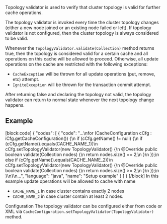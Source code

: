 Topology validator is used to verify that cluster topology is valid for further cache operations. 

The topology validator is invoked every time the cluster topology changes (either a new node joined or an existing node failed or left). If topology validator is not configured, then the cluster topology is always considered to be valid.

Whenever the `TopologyValidator.validate(Collection)` method returns true, then the topology is considered valid for a certain cache and all operations on this cache will be allowed to proceed. Otherwise, all update operations on the cache are restricted with the following exceptions:
- `CacheException` will be thrown for all update operations (put, remove, etc) attempt.
- `IgniteException` will be thrown for the transaction commit attempt.

After returning false and declaring the topology not valid, the topology validator can return to normal state whenever the next topology change happens.

## Example 
[block:code]
{
  "codes": [
    {
      "code": "...\nfor (CacheConfiguration cCfg : iCfg.getCacheConfiguration()) {\n    if (cCfg.getName() != null) {\n        if (cCfg.getName().equals(CACHE_NAME_1))\n            cCfg.setTopologyValidator(new TopologyValidator() {\n                @Override public boolean validate(Collection<ClusterNode> nodes) {\n                    return nodes.size() == 2;\n                }\n            });\n        else if (cCfg.getName().equals(CACHE_NAME_2))\n            cCfg.setTopologyValidator(new TopologyValidator() {\n                @Override public boolean validate(Collection<ClusterNode> nodes) {\n                    return nodes.size() >= 2;\n                }\n            });\n    }\n}\n...",
      "language": "java",
      "name": "Setup example"
    }
  ]
}
[/block]
In this example update operations will be allowed to cache with name
- `CACHE_NAME_1` in case cluster contains exactly 2 nodes
- `CACHE_NAME_2` in case cluster contain at least 2 nodes.

Configuration
The topology validator can be configured either from code or XML via `CacheConfiguration.setTopologyValidator(TopologyValidator)` method.
